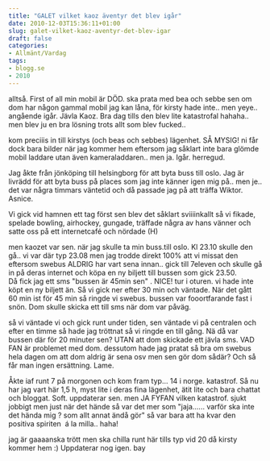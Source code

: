 ```yaml
---
title: "GALET vilket kaoz äventyr det blev igår"
date: 2010-12-03T15:36:11+01:00
slug: galet-vilket-kaoz-aventyr-det-blev-igar
draft: false
categories:
- Allmänt/Vardag
tags:
- blogg.se
- 2010
---
```

alltså. First of all min mobil är DÖD. ska prata med bea och sebbe sen om dom har någon gammal mobil jag kan låna, för kirsty hade inte.. men yeye.. angående igår. Jävla Kaoz. Bra dag tills den blev lite katastrofal hahaha.. men blev ju en bra lösning trots allt som blev fucked..  
  
kom preciiis in till kirstys (och beas och sebbes) lägenhet. SÅ MYSIG! ni får dock bara bilder när jag kommer hem eftersom jag såklart inte bara glömde mobil laddare utan även kameraladdaren.. men ja. Igår. herregud.

Jag åkte från jönköping till helsingborg för att byta buss till oslo. Jag är livrädd för att byta buss på places som jag inte känner igen mig på.. men je.. det var några timmars väntetid och då passade jag på att träffa Wiktor. Asnice.  
  
Vi gick vid hamnen ett tag först sen blev det såklart sviiiinkallt så vi fikade, spelade bowling, airhockey, gungade, träffade några av hans vänner och satte oss på ett internetcafé och nördade (H)

men kaozet var sen. när jag skulle ta min buss.till oslo. Kl 23.10 skulle den gå.. vi var där typ 23.08 men jag trodde direkt 100% att vi missat den eftersom swebus ALDRIG har vart sena innan.. gick till 7eleven och skulle gå in på deras internet och köpa en ny biljett till bussen som gick 23.50.   
Då fick jag ett sms "bussen är 45min sen" . NICE! tur i oturen. vi hade inte köpt en ny biljett än. Så vi gick ner efter 30 min och väntade. När det gått 60 min ist för 45 min så ringde vi swebus. bussen var fooortfarande fast i snön. Dom skulle skicka ett till sms när dom var påväg.   
  
så vi väntade vi och gick runt under tiden, sen väntade vi på centralen och efter en timme så hade jag tröttnat så vi ringde en till gång. Nä då var bussen där för 20 minuter sen? UTAN att dom skickade ett jävla sms. VAD FAN är problemet med dom. dessutom hade jag pratat så bra om swebus hela dagen om att dom aldrig är sena osv men sen gör dom sådär? Och så får man ingen ersättning. Lame.  
  
  
Åkte iaf runt 7 på morgonen och kom fram typ... 14 i norge. katastrof. Så nu har jag vart här 1,5 h, myst lite i deras fina lägenhet, ätit lite och bara chattat och bloggat. Soft. uppdaterar sen. men JA FYFAN vilken katastrof. sjukt jobbigt men just när det hände så var det mer som "jaja...... varför ska inte det hända mig ? som allt annat ändå gör" så var bara att ha kvar den positiva spiriten  á la milla.. haha!

jag är gaaaanska trött men ska chilla runt här tills typ vid 20 då kirsty kommer hem :) Uppdaterar nog igen. bay